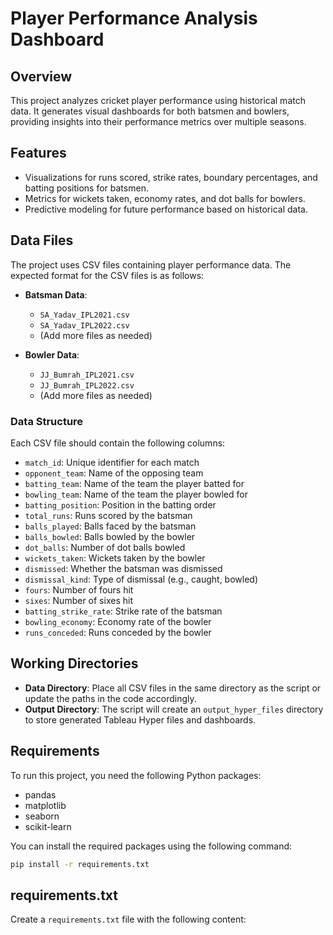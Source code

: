 # Player Performance Analysis Dashboard

## Overview
This project analyzes cricket player performance using historical match data. It generates visual dashboards for both batsmen and bowlers, providing insights into their performance metrics over multiple seasons.

## Features
- Visualizations for runs scored, strike rates, boundary percentages, and batting positions for batsmen.
- Metrics for wickets taken, economy rates, and dot balls for bowlers.
- Predictive modeling for future performance based on historical data.

## Data Files
The project uses CSV files containing player performance data. The expected format for the CSV files is as follows:

- **Batsman Data**: 
  - `SA_Yadav_IPL2021.csv`
  - `SA_Yadav_IPL2022.csv`
  - (Add more files as needed)

- **Bowler Data**: 
  - `JJ_Bumrah_IPL2021.csv`
  - `JJ_Bumrah_IPL2022.csv`
  - (Add more files as needed)

### Data Structure
Each CSV file should contain the following columns:
- `match_id`: Unique identifier for each match
- `opponent_team`: Name of the opposing team
- `batting_team`: Name of the team the player batted for
- `bowling_team`: Name of the team the player bowled for
- `batting_position`: Position in the batting order
- `total_runs`: Runs scored by the batsman
- `balls_played`: Balls faced by the batsman
- `balls_bowled`: Balls bowled by the bowler
- `dot_balls`: Number of dot balls bowled
- `wickets_taken`: Wickets taken by the bowler
- `dismissed`: Whether the batsman was dismissed
- `dismissal_kind`: Type of dismissal (e.g., caught, bowled)
- `fours`: Number of fours hit
- `sixes`: Number of sixes hit
- `batting_strike_rate`: Strike rate of the batsman
- `bowling_economy`: Economy rate of the bowler
- `runs_conceded`: Runs conceded by the bowler

## Working Directories
- **Data Directory**: Place all CSV files in the same directory as the script or update the paths in the code accordingly.
- **Output Directory**: The script will create an `output_hyper_files` directory to store generated Tableau Hyper files and dashboards.

## Requirements
To run this project, you need the following Python packages:

- pandas
- matplotlib
- seaborn
- scikit-learn

You can install the required packages using the following command:

```bash
pip install -r requirements.txt
```

## requirements.txt
Create a `requirements.txt` file with the following content:

